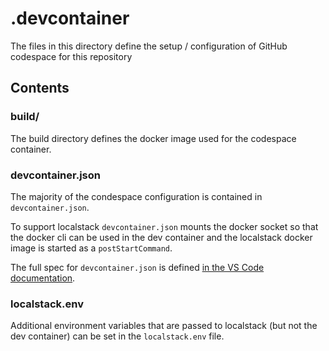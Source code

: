 # .devcontainer

The files in this directory define the setup / configuration of GitHub codespace for this repository

## Contents

### build/

The build directory defines the docker image used for the codespace container.

### devcontainer.json

The majority of the condespace configuration is contained in `devcontainer.json`.

To support localstack `devcontainer.json` mounts the docker socket so that the docker cli can be used in the dev container and the localstack docker image is started as a `postStartCommand`.

The full spec for `devcontainer.json` is defined [in the VS Code documentation](https://code.visualstudio.com/docs/remote/devcontainerjson-reference).

### localstack.env

Additional environment variables that are passed to localstack (but not the dev container) can be set in the `localstack.env` file.
